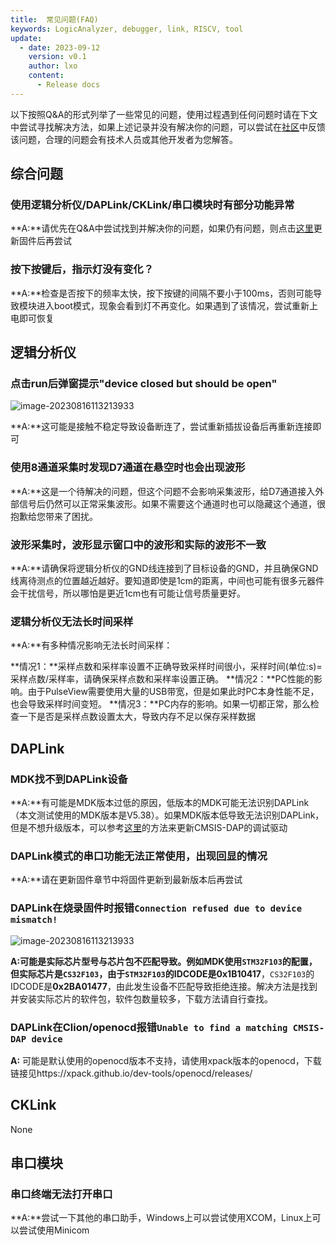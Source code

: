 ```yaml
---
title:  常见问题(FAQ)
keywords: LogicAnalyzer, debugger, link, RISCV, tool
update:
  - date: 2023-09-12
    version: v0.1
    author: lxo
    content:
      - Release docs
---
```


以下按照Q&A的形式列举了一些常见的问题，使用过程遇到任何问题时请在下文中尝试寻找解决方法，如果上述记录并没有解决你的问题，可以尝试在[社区](https://maixhub.com/discussion)中反馈该问题，合理的问题会有技术人员或其他开发者为您解答。

## 综合问题

### 使用逻辑分析仪/DAPLink/CKLink/串口模块时有部分功能异常

**A:**请优先在Q&A中尝试找到并解决你的问题，如果仍有问题，则点击[这里](./update_firmware.md)更新固件后再尝试



### 按下按键后，指示灯没有变化？

**A:**检查是否按下的频率太快，按下按键的间隔不要小于100ms，否则可能导致模块进入boot模式，现象会看到灯不再变化。如果遇到了该情况，尝试重新上电即可恢复

## 逻辑分析仪

### 点击run后弹窗提示"device closed but should be open"

![image-20230816113213933](./assets/use_logic_function/tips_capture_failed.png)

**A:**这可能是接触不稳定导致设备断连了，尝试重新插拔设备后再重新连接即可

### 使用8通道采集时发现D7通道在悬空时也会出现波形

**A:**这是一个待解决的问题，但这个问题不会影响采集波形，给D7通道接入外部信号后仍然可以正常采集波形。如果不需要这个通道时也可以隐藏这个通道，很抱歉给您带来了困扰。

### 波形采集时，波形显示窗口中的波形和实际的波形不一致

**A:**请确保将逻辑分析仪的GND线连接到了目标设备的GND，并且确保GND线离待测点的位置越近越好。要知道即使是1cm的距离，中间也可能有很多元器件会干扰信号，所以哪怕是更近1cm也有可能让信号质量更好。

### 逻辑分析仪无法长时间采样

**A:**有多种情况影响无法长时间采样：

**情况1：**采样点数和采样率设置不正确导致采样时间很小，采样时间(单位:s)=采样点数/采样率，请确保采样点数和采样率设置正确。
**情况2：**PC性能的影响。由于PulseView需要使用大量的USB带宽，但是如果此时PC本身性能不足，也会导致采样时间变短。
**情况3：**PC内存的影响。如果一切都正常，那么检查一下是否是采样点数设置太大，导致内存不足以保存采样数据



## DAPLink

### MDK找不到DAPLink设备

**A:**有可能是MDK版本过低的原因，低版本的MDK可能无法识别DAPLink（本文测试使用的MDK版本是V5.38）。如果MDK版本低导致无法识别DAPLink，但是不想升级版本，可以参考[这里](https://developer.arm.com/documentation/ka003663/latest/)的方法来更新CMSIS-DAP的调试驱动

### DAPLink模式的串口功能无法正常使用，出现回显的情况

**A:**请在更新固件章节中将固件更新到最新版本后再尝试

### DAPLink在烧录固件时报错`Connection refused due to device mismatch!`

![image-20230816113213933](./assets/use_daplink_function/err_device_mismatch.jpg)

**A:**可能是实际芯片型号与芯片包不匹配导致。例如MDK使用`STM32F103`的配置，但实际芯片是`CS32F103`，由于`STM32F103`的IDCODE是**0x1B10417**，`CS32F103`的IDCODE是**0x2BA01477**，由此发生设备不匹配导致拒绝连接。解决方法是找到并安装实际芯片的软件包，软件包数量较多，下载方法请自行查找。

### DAPLink在Clion/openocd报错`Unable to find a matching CMSIS-DAP device`

**A:** 可能是默认使用的openocd版本不支持，请使用xpack版本的openocd，下载链接见https://xpack.github.io/dev-tools/openocd/releases/

## CKLink

None




## 串口模块

### 串口终端无法打开串口

**A:**尝试一下其他的串口助手，Windows上可以尝试使用XCOM，Linux上可以尝试使用Minicom

